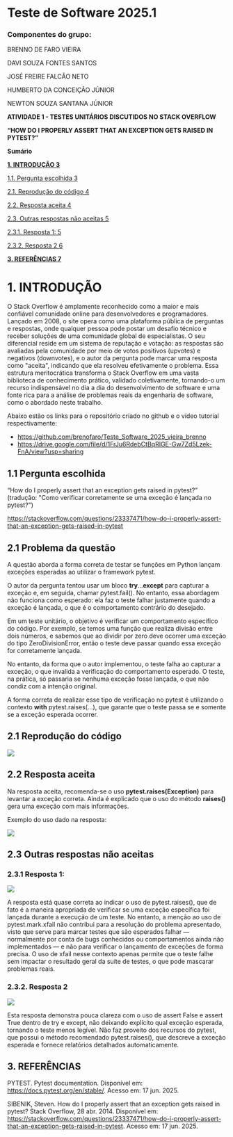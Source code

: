 
# Teste de Software 2025.1

### Componentes do grupo:
BRENNO DE FARO VIEIRA

DAVI SOUZA FONTES SANTOS

JOSÉ FREIRE FALCÃO NETO

HUMBERTO DA CONCEIÇÃO JÚNIOR

NEWTON SOUZA SANTANA JÚNIOR


**ATIVIDADE 1 - TESTES UNITÁRIOS DISCUTIDOS NO STACK OVERFLOW**

**“HOW DO I PROPERLY ASSERT THAT AN EXCEPTION GETS RAISED IN PYTEST?”**


**Sumário**

[**1. INTRODUÇÃO	3**](#_z1bdcrn3x77n)

[1.1. Pergunta escolhida	3](#_83lzlas1giqo)

[2.1. Reprodução do código	4](#_nbt56v3gam2w)

[2.2. Resposta aceita	4](#_lsg8uh9cnjvg)

[2.3. Outras respostas não aceitas	5](#_4yt9dvo2uzd)

[2.3.1. Resposta 1:	5](#_wlc9fuqh60qz)

[2.3.2. Resposta 2	6](#_vo4p77arzyip)

[**3. REFERÊNCIAS	7**](#_oarf2dw7cbge)




# 1.  <a name="_z1bdcrn3x77n"></a>**INTRODUÇÃO**
O Stack Overflow é amplamente reconhecido como a maior e mais confiável comunidade online para desenvolvedores e programadores. Lançado em 2008, o site opera como uma plataforma pública de perguntas e respostas, onde qualquer pessoa pode postar um desafio técnico e receber soluções de uma comunidade global de especialistas. O seu diferencial reside em um sistema de reputação e votação: as respostas são avaliadas pela comunidade por meio de votos positivos (upvotes) e negativos (downvotes), e o autor da pergunta pode marcar uma resposta como "aceita", indicando que ela resolveu efetivamente o problema. Essa estrutura meritocrática transforma o Stack Overflow em uma vasta biblioteca de conhecimento prático, validado coletivamente, tornando-o um recurso indispensável no dia a dia do desenvolvimento de software e uma fonte rica para a análise de problemas reais da engenharia de software, como o abordado neste trabalho.

Abaixo estão os links para o repositório criado no github e o vídeo tutorial respectivamente:

- <https://github.com/brenofaro/Teste_Software_2025_vieira_brenno>
- <https://drive.google.com/file/d/1FrJu6RdebCtBqRIGE-Gw7Zd5Lzek-FnA/view?usp=sharing>


## 1.1  <a name="_83lzlas1giqo"></a>**Pergunta escolhida**
“How do I properly assert that an exception gets raised in pytest?” (tradução: "Como verificar corretamente se uma exceção é lançada no pytest?")

<https://stackoverflow.com/questions/23337471/how-do-i-properly-assert-that-an-exception-gets-raised-in-pytest>

## 2.1 <a name="_5iuou5fryb5r"></a>**Problema da questão**

A questão aborda a forma correta de testar se funções em Python lançam exceções esperadas ao utilizar o framework pytest.

O autor da pergunta tentou usar um bloco **try**...**except** para capturar a exceção e, em seguida, chamar pytest.fail(). No entanto, essa abordagem não funciona como esperado: ela faz o teste falhar justamente quando a exceção é lançada, o que é o comportamento contrário do desejado.

Em um teste unitário, o objetivo é verificar um comportamento específico do código. Por exemplo, se temos uma função que realiza divisão entre dois números, e sabemos que ao dividir por zero deve ocorrer uma exceção do tipo ZeroDivisionError, então o teste deve passar quando essa exceção for corretamente lançada.

No entanto, da forma que o autor implementou, o teste falha ao capturar a exceção, o que invalida a verificação do comportamento esperado. O teste, na prática, só passaria se nenhuma exceção fosse lançada, o que não condiz com a intenção original.

A forma correta de realizar esse tipo de verificação no pytest é utilizando o contexto **with** pytest.raises(...), que garante que o teste passa se e somente se a exceção esperada ocorrer.

## 2.1  <a name="_nbt56v3gam2w"></a>**Reprodução do código**
![](Aspose.Words.3ea6bbbd-b8da-498b-87e9-ff9d07959ede.002.png)

## 2.2  <a name="_lsg8uh9cnjvg"></a>**Resposta aceita**
Na resposta aceita, recomenda-se o uso **pytest.raises(Exception)** para levantar a exceção correta. Ainda é explicado que o uso do método **raises()** gera uma exceção com mais informações.

Exemplo do uso dado na resposta: 

![](Aspose.Words.3ea6bbbd-b8da-498b-87e9-ff9d07959ede.003.png)


## 2.3 <a name="_4yt9dvo2uzd"></a>**Outras respostas não aceitas**
   ### 2.3.1  <a name="_wlc9fuqh60qz"></a>**Resposta 1:**
![](Aspose.Words.3ea6bbbd-b8da-498b-87e9-ff9d07959ede.004.png)

A resposta está quase correta ao indicar o uso de pytest.raises(), que de fato é a maneira apropriada de verificar se uma exceção específica foi lançada durante a execução de um teste. No entanto, a menção ao uso de pytest.mark.xfail não contribui para a resolução do problema apresentado, visto que serve para marcar testes que são esperados falhar — normalmente por conta de bugs conhecidos ou comportamentos ainda não implementados — e não para verificar o lançamento de exceções de forma precisa. O uso de xfail nesse contexto apenas permite que o teste falhe sem impactar o resultado geral da suíte de testes, o que pode mascarar problemas reais.
### <a name="_vo4p77arzyip"></a>**2.3.2. Resposta 2**
![](Aspose.Words.3ea6bbbd-b8da-498b-87e9-ff9d07959ede.005.png)

Esta resposta demonstra pouca clareza com o uso de assert False e assert True dentro de try e except, não deixando explícito qual exceção esperada, tornando o teste menos legível. Não faz proveito dos recursos do pytest, que possui o método recomendado pytest.raises(), que descreve a exceção esperada e fornece relatórios detalhados automaticamente.


## 3.  <a name="_oarf2dw7cbge"></a>**REFERÊNCIAS**
PYTEST. Pytest documentation. Disponível em: <https://docs.pytest.org/en/stable/>. Acesso em: 17 jun. 2025.

SIBENIK, Steven. How do I properly assert that an exception gets raised in pytest? Stack Overflow, 28 abr. 2014. Disponível em: <https://stackoverflow.com/questions/23337471/how-do-i-properly-assert-that-an-exception-gets-raised-in-pytest>. Acesso em: 17 jun. 2025.


